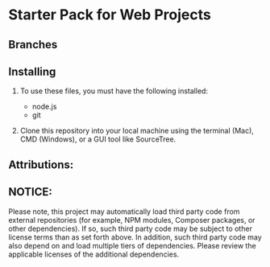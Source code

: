 # Starter Pack for Web Projects


## Branches



## Installing

1. To use these files, you must have the following installed:

   - node.js
   - git

2. Clone this repository into your local machine using the terminal (Mac), CMD (Windows), or a GUI tool like SourceTree.

## Attributions:

## NOTICE:

Please note, this project may automatically load third party code from external 
repositories (for example, NPM modules, Composer packages, or other dependencies). 
If so, such third party code may be subject to other license terms than as set 
forth above. In addition, such third party code may also depend on and load 
multiple tiers of dependencies. Please review the applicable licenses of the 
additional dependencies.

